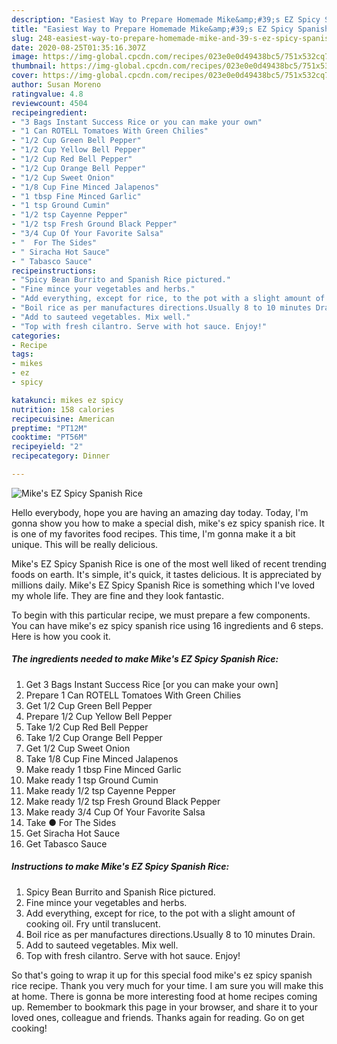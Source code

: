 ```yaml
---
description: "Easiest Way to Prepare Homemade Mike&amp;#39;s EZ Spicy Spanish Rice"
title: "Easiest Way to Prepare Homemade Mike&amp;#39;s EZ Spicy Spanish Rice"
slug: 248-easiest-way-to-prepare-homemade-mike-and-39-s-ez-spicy-spanish-rice
date: 2020-08-25T01:35:16.307Z
image: https://img-global.cpcdn.com/recipes/023e0e0d49438bc5/751x532cq70/mikes-ez-spicy-spanish-rice-recipe-main-photo.jpg
thumbnail: https://img-global.cpcdn.com/recipes/023e0e0d49438bc5/751x532cq70/mikes-ez-spicy-spanish-rice-recipe-main-photo.jpg
cover: https://img-global.cpcdn.com/recipes/023e0e0d49438bc5/751x532cq70/mikes-ez-spicy-spanish-rice-recipe-main-photo.jpg
author: Susan Moreno
ratingvalue: 4.8
reviewcount: 4504
recipeingredient:
- "3 Bags Instant Success Rice or you can make your own"
- "1 Can ROTELL Tomatoes With Green Chilies"
- "1/2 Cup Green Bell Pepper"
- "1/2 Cup Yellow Bell Pepper"
- "1/2 Cup Red Bell Pepper"
- "1/2 Cup Orange Bell Pepper"
- "1/2 Cup Sweet Onion"
- "1/8 Cup Fine Minced Jalapenos"
- "1 tbsp Fine Minced Garlic"
- "1 tsp Ground Cumin"
- "1/2 tsp Cayenne Pepper"
- "1/2 tsp Fresh Ground Black Pepper"
- "3/4 Cup Of Your Favorite Salsa"
- "  For The Sides"
- " Siracha Hot Sauce"
- " Tabasco Sauce"
recipeinstructions:
- "Spicy Bean Burrito and Spanish Rice pictured."
- "Fine mince your vegetables and herbs."
- "Add everything, except for rice, to the pot with a slight amount of cooking oil. Fry until translucent."
- "Boil rice as per manufactures directions.Usually 8 to 10 minutes Drain."
- "Add to sauteed vegetables. Mix well."
- "Top with fresh cilantro. Serve with hot sauce. Enjoy!"
categories:
- Recipe
tags:
- mikes
- ez
- spicy

katakunci: mikes ez spicy 
nutrition: 158 calories
recipecuisine: American
preptime: "PT12M"
cooktime: "PT56M"
recipeyield: "2"
recipecategory: Dinner

---
```



![Mike&#39;s EZ Spicy Spanish Rice](https://img-global.cpcdn.com/recipes/023e0e0d49438bc5/751x532cq70/mikes-ez-spicy-spanish-rice-recipe-main-photo.jpg)

Hello everybody, hope you are having an amazing day today. Today, I'm gonna show you how to make a special dish, mike&#39;s ez spicy spanish rice. It is one of my favorites food recipes. This time, I'm gonna make it a bit unique. This will be really delicious.

Mike&#39;s EZ Spicy Spanish Rice is one of the most well liked of recent trending foods on earth. It's simple, it's quick, it tastes delicious. It is appreciated by millions daily. Mike&#39;s EZ Spicy Spanish Rice is something which I've loved my whole life. They are fine and they look fantastic.




To begin with this particular recipe, we must prepare a few components. You can have mike&#39;s ez spicy spanish rice using 16 ingredients and 6 steps. Here is how you cook it.

<!--inarticleads1-->

##### The ingredients needed to make Mike&#39;s EZ Spicy Spanish Rice:

1. Get 3 Bags Instant Success Rice [or you can make your own]
1. Prepare 1 Can ROTELL Tomatoes With Green Chilies
1. Get 1/2 Cup Green Bell Pepper
1. Prepare 1/2 Cup Yellow Bell Pepper
1. Take 1/2 Cup Red Bell Pepper
1. Take 1/2 Cup Orange Bell Pepper
1. Get 1/2 Cup Sweet Onion
1. Take 1/8 Cup Fine Minced Jalapenos
1. Make ready 1 tbsp Fine Minced Garlic
1. Make ready 1 tsp Ground Cumin
1. Make ready 1/2 tsp Cayenne Pepper
1. Make ready 1/2 tsp Fresh Ground Black Pepper
1. Make ready 3/4 Cup Of Your Favorite Salsa
1. Take  ● For The Sides
1. Get  Siracha Hot Sauce
1. Get  Tabasco Sauce




<!--inarticleads2-->

##### Instructions to make Mike&#39;s EZ Spicy Spanish Rice:

1. Spicy Bean Burrito and Spanish Rice pictured.
1. Fine mince your vegetables and herbs.
1. Add everything, except for rice, to the pot with a slight amount of cooking oil. Fry until translucent.
1. Boil rice as per manufactures directions.Usually 8 to 10 minutes Drain.
1. Add to sauteed vegetables. Mix well.
1. Top with fresh cilantro. Serve with hot sauce. Enjoy!




So that's going to wrap it up for this special food mike&#39;s ez spicy spanish rice recipe. Thank you very much for your time. I am sure you will make this at home. There is gonna be more interesting food at home recipes coming up. Remember to bookmark this page in your browser, and share it to your loved ones, colleague and friends. Thanks again for reading. Go on get cooking!
